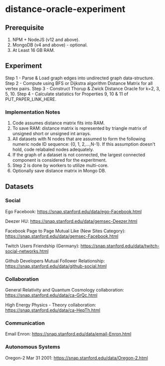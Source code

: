 # distance-oracle-experiment



## Prerequisite

1. NPM + NodeJS (v12 and above).
2. MongoDB (v4 and above) - optional.
3. At Least 16 GB RAM.

## Experiment

Step 1 - Parse & Load graph edges into undirected graph data-structure. 
Step 2 - Compute using BFS or Dijkstra algorithm Distance Matrix for all vertex pairs.
Step 3 - Construct Thorup & Zwick Distance Oracle for k=2, 3, 5, 10.
Step 4 - Calculate statistics for Properties 9, 10 & 11 of PUT_PAPER_LINK_HERE.

### Implementation Notes

1. Code assumes distance matrix fits into RAM.
2. To save RAM: distance matrix is represented by triangle matrix of unsigned short or unsigned int arrays.
3. All datasets with N nodes that are assumed to form the following numeric node ID sequence: {0, 1, 2,...,N-1}. If this assumption doesn't hold, code relabaled nodes adequately.
4. If the graph of a dataset is not connected, the largest connected component is considered for the experitment.
5. Step 2 is done by workers to utilize multi-core.
6. Optionally save distance matrix in Mongo DB.

## Datasets

### Social

Ego Facebook: https://snap.stanford.edu/data/ego-Facebook.html

Deezer HU: https://snap.stanford.edu/data/gemsec-Deezer.html

Facebook Page to Page Mutual Like (New Sites Category): https://snap.stanford.edu/data/gemsec-Facebook.html

Twitch Users Friendship (Germany): https://snap.stanford.edu/data/twitch-social-networks.html

Github Developers Mutual Follower Relationship: https://snap.stanford.edu/data/github-social.html

### Collaboration

General Relativity and Quantum Cosmology collaboration: https://snap.stanford.edu/data/ca-GrQc.html

High Energy Physics - Theory collaboration: https://snap.stanford.edu/data/ca-HepTh.html

### Communication

Email Enron: https://snap.stanford.edu/data/email-Enron.html

### Autonomous Systems

Oregon-2 Mar 31 2001: https://snap.stanford.edu/data/Oregon-2.html

